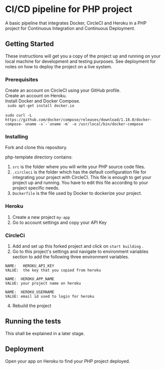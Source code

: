 
# CI/CD pipeline for PHP project

A basic pipeline that integrates Docker, CircleCI and Heroku in a PHP project for Continuous Integration and Continuous Deployment.

## Getting Started

These instructions will get you a copy of the project up and running on your local machine for development and testing purposes. See deployment for notes on how to deploy the project on a live system.

### Prerequisites

Create an account on CircleCI using your GitHub profile.<br>
Create an account on Heroku.<br>
Install Docker and Docker Compose.<br>
``` sudo apt-get install docker.io``` <br><br>
```sudo curl -L https://github.com/docker/compose/releases/download/1.18.0/docker-compose-`uname -s`-`uname -m` -o /usr/local/bin/docker-compose```

### Installing

Fork and clone this repository. <br>

php-template directory contains:<br>
1) ```src``` is the folder where you will write your PHP source code files. <br>
2) ```.circleci``` is the folder which has the default configuration file for integrating your project with CircleCI. This file is enough to get your project up and running. You have to edit this file according to your project specific needs. <br>
3) ```Dockerfile``` is the file used by Docker to dockerize your project. <br>

### Heroku

1) Create a new project ```my-app```<br>
2) Go to account settings and copy your API Key <br>

### CircleCi

1) Add and set up this forked project and click on ```start building``` .<br>
2) Go to this project's settings and navigate to environment variables section to add the following three environment variables. <br>

  ```
  NAME:   HEROKU_API_KEY  
  VALUE:  the key that you copied from heroku
                   
  NAME:  HEROKU_APP_NAME                
  VALUE: your project name on heroku
  
  NAME:  HEROKU_USERNAME               
  VALUE: email id used to login for heroku
```
4) Rebuild the project


## Running the tests

This shall be explained in a later stage.



## Deployment

Open your app on Heroku to find your PHP project deployed.
